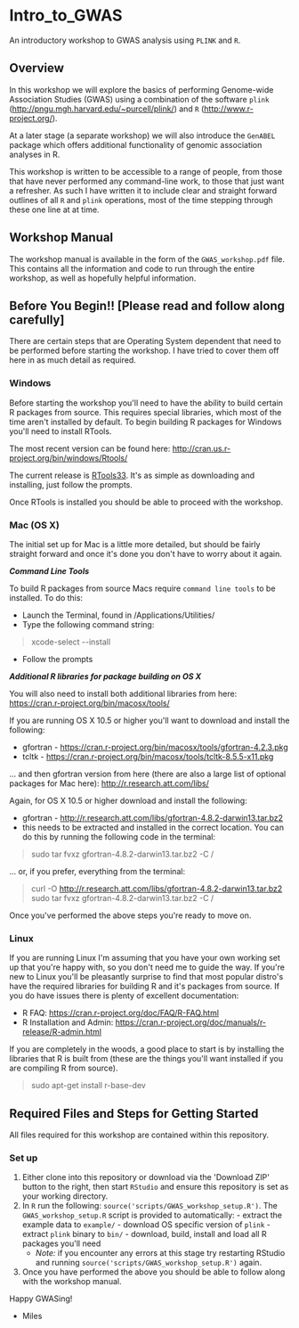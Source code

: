 # Intro_to_GWAS
An introductory workshop to GWAS analysis using `PLINK` and `R`.

## Overview
In this workshop we will explore the basics of performing Genome-wide Association Studies (GWAS) using a combination of the software `plink` (http://pngu.mgh.harvard.edu/~purcell/plink/) and `R` (http://www.r-project.org/).

At a later stage (a separate workshop) we will also introduce the `GenABEL` package which offers additional functionality of genomic association analyses in R.

This workshop is written to be accessible to a range of people, from those that have never performed any command-line work, to those that just want a refresher. As such I have written it to include clear and straight forward outlines of all `R` and `plink` operations, most of the time stepping through these one line at at time.

## Workshop Manual
The workshop manual is available in the form of the `GWAS_workshop.pdf` file. This contains all the information and code to run through the entire workshop, as well as hopefully helpful information.

## Before You Begin!! [Please read and follow along carefully]

There are certain steps that are Operating System dependent that need to be performed before starting the workshop. I have tried to cover them off here in as much detail as required.

### Windows

Before starting the workshop you'll need to have the ability to build certain R packages from source. This requires special libraries, which most of the time aren't installed by default. To begin building R packages for Windows you'll need to install RTools.  

The most recent version can be found here: http://cran.us.r-project.org/bin/windows/Rtools/  

The current release is [RTools33](http://cran.us.r-project.org/bin/windows/Rtools/Rtools33.exe). It's as simple as downloading and installing, just follow the prompts.  

Once RTools is installed you should be able to proceed with the workshop.

### Mac (OS X)

The initial set up for Mac is a little more detailed, but should be fairly straight forward and once it's done you don't have to worry about it again.

***Command Line Tools***

To build R packages from source Macs require `command line tools` to be installed. To do this:

  - Launch the Terminal, found in /Applications/Utilities/
  - Type the following command string:

>xcode-select --install

  - Follow the prompts

***Additional R libraries for package building on OS X***

You will also need to install both additional libraries from here: https://cran.r-project.org/bin/macosx/tools/

If you are running OS X 10.5 or higher you'll want to download and install the following:

  - gfortran - https://cran.r-project.org/bin/macosx/tools/gfortran-4.2.3.pkg
  - tcltk - https://cran.r-project.org/bin/macosx/tools/tcltk-8.5.5-x11.pkg

... and then gfortran version from here (there are also a large list of optional packages for Mac here): http://r.research.att.com/libs/ 

Again, for OS X 10.5 or higher download and install the following:

  - gfortran - http://r.research.att.com/libs/gfortran-4.8.2-darwin13.tar.bz2
  - this needs to be extracted and installed in the correct location. You can do this by running the following code in the terminal:

>sudo tar fvxz gfortran-4.8.2-darwin13.tar.bz2 -C /

... or, if you prefer, everything from the terminal:

> curl -O http://r.research.att.com/libs/gfortran-4.8.2-darwin13.tar.bz2
> sudo tar fvxz gfortran-4.8.2-darwin13.tar.bz2 -C /

Once you've performed the above steps you're ready to move on.

### Linux

If you are running Linux I'm assuming that you have your own working set up that you're happy with, so you don't need me to guide the way. If you're new to Linux you'll be pleasantly surprise to find that most popular distro's have the required libraries for building R and it's packages from source. If you do have issues there is plenty of excellent documentation: 

  - R FAQ: https://cran.r-project.org/doc/FAQ/R-FAQ.html
  - R Installation and Admin: https://cran.r-project.org/doc/manuals/r-release/R-admin.html

If you are completely in the woods, a good place to start is by installing the libraries that R is built from (these are the things you'll want installed if you are compiling R from source).

>sudo apt-get install r-base-dev

## Required Files and Steps for Getting Started
All files required for this workshop are contained within this repository.

### Set up
  1. Either clone into this repository or download via the 'Download ZIP' button to the right, then start `RStudio` and ensure this repository is set as your working directory.
  2. In `R` run the following: `source('scripts/GWAS_workshop_setup.R')`. The `GWAS_workshop_setup.R` script is provided to automatically:
    - extract the example data to `example/`
    - download OS specific version of `plink`
    - extract `plink` binary to `bin/`
    - download, build, install and load all R packages you'll need
      + *Note:* if you encounter any errors at this stage try restarting RStudio and running `source('scripts/GWAS_workshop_setup.R')` again.
  3. Once you have performed the above you should be able to follow along with the workshop manual.

Happy GWASing!

 - Miles

